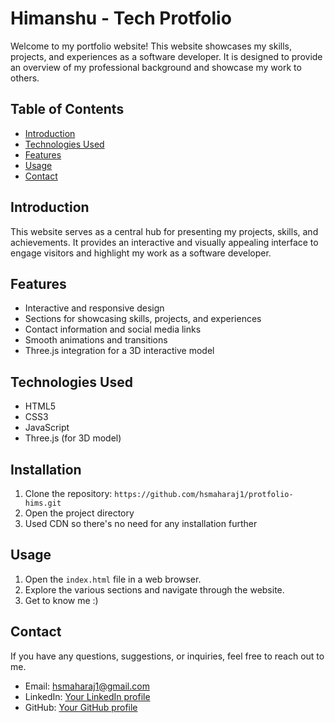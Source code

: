 
# Himanshu - Tech Protfolio

Welcome to my portfolio website! This website showcases my skills, projects, and experiences as a software developer. It is designed to provide an overview of my professional background and showcase my work to others.

## Table of Contents

- [Introduction](#introduction)
- [Technologies Used](#technologies-used)
- [Features](#features)
- [Usage](#usage)
- [Contact](#contact)

## Introduction

This website serves as a central hub for presenting my projects, skills, and achievements. It provides an interactive and visually appealing interface to engage visitors and highlight my work as a software developer.

## Features

- Interactive and responsive design
- Sections for showcasing skills, projects, and experiences
- Contact information and social media links
- Smooth animations and transitions
- Three.js integration for a 3D interactive model

## Technologies Used

- HTML5
- CSS3
- JavaScript
- Three.js (for 3D model)

## Installation

1. Clone the repository: `https://github.com/hsmaharaj1/protfolio-hims.git`
2. Open the project directory
3. Used CDN so there's no need for any installation further

## Usage

1. Open the `index.html` file in a web browser.
2. Explore the various sections and navigate through the website.
3. Get to know me :)


## Contact

If you have any questions, suggestions, or inquiries, feel free to reach out to me.

- Email: hsmaharaj1@gmail.com
- LinkedIn: [Your LinkedIn profile](https://www.linkedin.com/in/himanshu-sekhar-maharaj1/)
- GitHub: [Your GitHub profile](https://github.com/hsmaharaj1)
